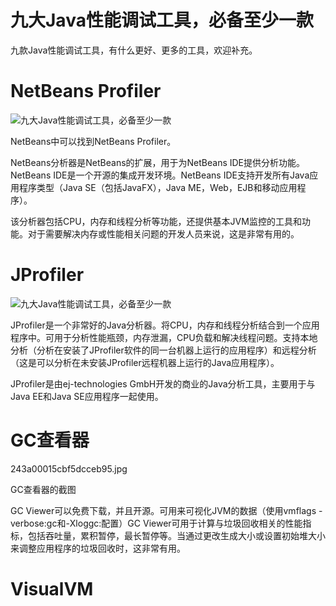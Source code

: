 # 九大Java性能调试工具，必备至少一款

九款Java性能调试工具，有什么更好、更多的工具，欢迎补充。

# NetBeans Profiler

![](http://p3.pstatp.com/large/24360005929ba37b6418 "九大Java性能调试工具，必备至少一款")

NetBeans中可以找到NetBeans Profiler。

NetBeans分析器是NetBeans的扩展，用于为NetBeans IDE提供分析功能。NetBeans IDE是一个开源的集成开发环境。NetBeans IDE支持开发所有Java应用程序类型（Java SE（包括JavaFX），Java ME，Web，EJB和移动应用程序）。

该分析器包括CPU，内存和线程分析等功能，还提供基本JVM监控的工具和功能。对于需要解决内存或性能相关问题的开发人员来说，这是非常有用的。

# JProfiler

![](http://p3.pstatp.com/large/243500059576d6cad11d "九大Java性能调试工具，必备至少一款")

JProfiler是一个非常好的Java分析器。将CPU，内存和线程分析结合到一个应用程序中。可用于分析性能瓶颈，内存泄漏，CPU负载和解决线程问题。支持本地分析（分析在安装了JProfiler软件的同一台机器上运行的应用程序）和远程分析（这是可以分析在未安装JProfiler远程机器上运行的Java应用程序）。

JProfiler是由ej-technologies GmbH开发的商业的Java分析工具，主要用于与Java EE和Java SE应用程序一起使用。

# GC查看器

243a00015cbf5dcceb95.jpg

GC查看器的截图

GC Viewer可以免费下载，并且开源。可用来可视化JVM的数据（使用vmflags -verbose:gc和-Xloggc:配置）GC Viewer可用于计算与垃圾回收相关的性能指标，包括吞吐量，累积暂停，最长暂停等。当通过更改生成大小或设置初始堆大小来调整应用程序的垃圾回收时，这非常有用。

# VisualVM

  


